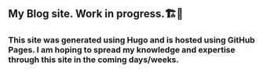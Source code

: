 ## My Blog site. Work in progress.🏗👷‍

### This site was generated using Hugo and is hosted using GitHub Pages.  I am hoping to spread my knowledge and expertise through this site in the coming days/weeks.
